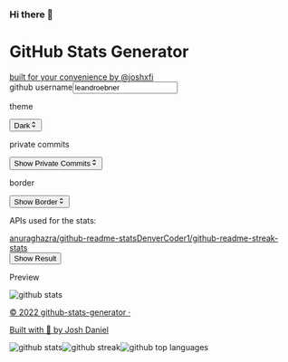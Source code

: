 ### Hi there 👋

<body class="bg-gray-900 font-mono text-gray-200">
    <div id="root"><div style="position: fixed; z-index: 9999; inset: 16px; pointer-events: none;"></div><div class="relative flex min-h-screen flex-col pb-24"><div class="text-center mt-8"><h1 class="md:text-4xl text-2xl font-bold">GitHub Stats Generator</h1><a class="text-green-400 text-sm md:text-base" href="https://github.com/joshxfi" target="_blank" rel="noreferrer">built for your convenience by @joshxfi</a></div><div style="position: absolute; width: 1px; height: 1px; padding: 0px; margin: -1px; overflow: hidden; clip: rect(0px, 0px, 0px, 0px); white-space: nowrap; border-width: 0px; display: none;"></div><div class="mx-auto flex w-[80%] max-w-screen-md flex-col sm:w-[90%] lg:w-full"><div class="mt-16 grid w-full grid-cols-1 gap-x-4 gap-y-8 sm:grid-cols-2"><div class="flex w-full flex-col text-sm md:text-base"><label>github username</label><input spellcheck="false" class="input" type="text" placeholder="input username" value="leandroebner"></div><div><p class="text-sm md:text-base">theme</p><div class="relative w-full shadow-lg"><button class="input" id="headlessui-listbox-button-:r0:" type="button" aria-haspopup="true" aria-expanded="false"><span class="block truncate">Dark</span><span class="pointer-events-none absolute inset-y-0 right-0 flex items-center pr-2"><svg stroke="currentColor" fill="currentColor" stroke-width="0" viewBox="0 0 20 20" class="h-5 w-5 text-gray-400" aria-hidden="true" height="1em" width="1em" xmlns="http://www.w3.org/2000/svg"><path fill-rule="evenodd" d="M10 3a1 1 0 01.707.293l3 3a1 1 0 01-1.414 1.414L10 5.414 7.707 7.707a1 1 0 01-1.414-1.414l3-3A1 1 0 0110 3zm-3.707 9.293a1 1 0 011.414 0L10 14.586l2.293-2.293a1 1 0 011.414 1.414l-3 3a1 1 0 01-1.414 0l-3-3a1 1 0 010-1.414z" clip-rule="evenodd"></path></svg></span></button></div></div><div><p class="text-sm md:text-base">private commits</p><div class="relative w-full shadow-lg"><button class="input" id="headlessui-listbox-button-:r1:" type="button" aria-haspopup="true" aria-expanded="false"><span class="block truncate">Show Private Commits</span><span class="pointer-events-none absolute inset-y-0 right-0 flex items-center pr-2"><svg stroke="currentColor" fill="currentColor" stroke-width="0" viewBox="0 0 20 20" class="h-5 w-5 text-gray-400" aria-hidden="true" height="1em" width="1em" xmlns="http://www.w3.org/2000/svg"><path fill-rule="evenodd" d="M10 3a1 1 0 01.707.293l3 3a1 1 0 01-1.414 1.414L10 5.414 7.707 7.707a1 1 0 01-1.414-1.414l3-3A1 1 0 0110 3zm-3.707 9.293a1 1 0 011.414 0L10 14.586l2.293-2.293a1 1 0 011.414 1.414l-3 3a1 1 0 01-1.414 0l-3-3a1 1 0 010-1.414z" clip-rule="evenodd"></path></svg></span></button></div></div><div><p class="text-sm md:text-base">border</p><div class="relative w-full shadow-lg"><button class="input" id="headlessui-listbox-button-:r2:" type="button" aria-haspopup="true" aria-expanded="false"><span class="block truncate">Show Border</span><span class="pointer-events-none absolute inset-y-0 right-0 flex items-center pr-2"><svg stroke="currentColor" fill="currentColor" stroke-width="0" viewBox="0 0 20 20" class="h-5 w-5 text-gray-400" aria-hidden="true" height="1em" width="1em" xmlns="http://www.w3.org/2000/svg"><path fill-rule="evenodd" d="M10 3a1 1 0 01.707.293l3 3a1 1 0 01-1.414 1.414L10 5.414 7.707 7.707a1 1 0 01-1.414-1.414l3-3A1 1 0 0110 3zm-3.707 9.293a1 1 0 011.414 0L10 14.586l2.293-2.293a1 1 0 011.414 1.414l-3 3a1 1 0 01-1.414 0l-3-3a1 1 0 010-1.414z" clip-rule="evenodd"></path></svg></span></button></div></div></div><div class="mt-8 flex flex-col justify-between text-sm sm:flex-row md:text-base"><div class="order-2 mt-8 sm:order-first sm:mt-0"><p>APIs used for the stats:</p><div class="flex flex-col text-green-400"><a href="https://github.com/anuraghazra/github-readme-stats" target="_blank" rel="noreferrer">anuraghazra/github-readme-stats</a><a href="https://github.com/DenverCoder1/github-readme-streak-stats" target="_blank" rel="noreferrer">DenverCoder1/github-readme-streak-stats</a></div></div><button type="button" class="bg-green-600 ring-green-700 ring-offset-4 ring-offset-gray-900 transition-all hover:bg-green-700 focus:ring w-full self-end rounded py-2 px-4 sm:w-auto">Show Result</button></div><section class="mt-12"><p class="mb-2">Preview</p><img class="output" src="https://github-readme-stats.vercel.app/api?username=joshxfi&amp;theme=dark&amp;show_icons=true&amp;hide_border=false&amp;count_private=true" alt="github stats"></section></div><footer class="absolute bottom-0 w-full py-4"><a href="https://github.com/joshxfi/github-stats-generator" target="_blank" rel="noreferrer" class="text-sm md:text-base flex justify-center items-center space-x-2 flex-col sm:flex-row"><p class="order-2 sm:order-first">© 2022 github-stats-generator <span class="hidden sm:inline">·</span></p><p>Built with 💚 by Josh Daniel</p></a></footer></div></div>
    
  

<div id="headlessui-portal-root"><div data-headlessui-portal=""><button type="button" aria-hidden="true" style="position: absolute; width: 1px; height: 1px; padding: 0px; margin: -1px; overflow: hidden; clip: rect(0px, 0px, 0px, 0px); white-space: nowrap; border-width: 0px;"></button><div><div class="fixed inset-0 z-50 overflow-y-auto bg-gray-900/90" id="headlessui-dialog-:r1m:" role="dialog" aria-modal="true"><div class="fixed inset-0"></div><div class="grid min-h-screen place-items-center px-4 text-center" id="headlessui-dialog-panel-:r1n:"><div class="w-full max-w-md transform p-6 opacity-100 scale-100"><div class="flex w-full flex-col items-center"><img class="output" src="https://github-readme-stats.vercel.app/api?username=leandroebner&amp;theme=dark&amp;show_icons=true&amp;hide_border=false&amp;count_private=true" alt="github stats"><img class="output" src="https://github-readme-streak-stats.herokuapp.com/?user=leandroebner&amp;theme=dark&amp;hide_border=false" alt="github streak"><img class="output" src="https://github-readme-stats.vercel.app/api/top-langs/?username=leandroebner&amp;theme=dark&amp;show_icons=true&amp;hide_border=false&amp;layout=compact" alt="github top languages"></div></div></div></div></div><button type="button" aria-hidden="true" style="position: absolute; width: 1px; height: 1px; padding: 0px; margin: -1px; overflow: hidden; clip: rect(0px, 0px, 0px, 0px); white-space: nowrap; border-width: 0px;"></button></div></div></body>

<!--
**leandroebner/leandroebner** is a ✨ _special_ ✨ repository because its `README.md` (this file) appears on your GitHub profile.

Here are some ideas to get you started:

- 🔭 I’m currently working on ...
- 🌱 I’m currently learning ...
- 👯 I’m looking to collaborate on ...
- 🤔 I’m looking for help with ...
- 💬 Ask me about ...
- 📫 How to reach me: ...
- 😄 Pronouns: ...
- ⚡ Fun fact: ...
-->
